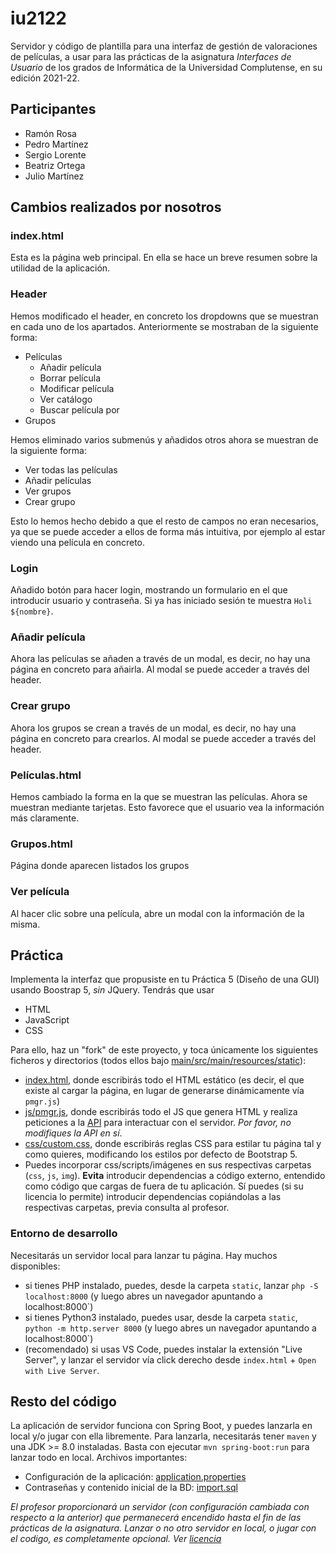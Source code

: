# iu2122

Servidor y código de plantilla para una interfaz de gestión de valoraciones de películas, a usar para las prácticas de la asignatura *Interfaces de Usuario* de los grados de Informática de la Universidad Complutense, en su edición 2021-22.

## Participantes

- Ramón Rosa
- Pedro Martínez
- Sergio Lorente
- Beatriz Ortega
- Julio Martínez

## Cambios realizados por nosotros

### index.html

Esta es la página web principal. En ella se hace un breve resumen sobre la utilidad de la aplicación. 

### Header

Hemos modificado el header, en concreto los dropdowns que se muestran en cada uno de los apartados.
Anteriormente se mostraban de la siguiente forma:
- Películas
  - Añadir película
  - Borrar película
  - Modificar película
  - Ver catálogo
  - Buscar película por
- Grupos

Hemos eliminado varios submenús y añadidos otros ahora se muestran de la siguiente forma:

- Ver todas las películas
- Añadir películas
- Ver grupos
- Crear grupo

Esto lo hemos hecho debido a que el resto de campos no eran necesarios, ya que se puede acceder a ellos de forma más intuitiva, por ejemplo al estar viendo una película en concreto. 

### Login

Añadido botón para hacer login, mostrando un formulario en el que introducir usuario y contraseña. Si ya has iniciado sesión te muestra `Holi ${nombre}`.

### Añadir película

Ahora las películas se añaden a través de un modal, es decir, no hay una página en concreto para añairla. Al modal se puede acceder a través del header. 

### Crear grupo

Ahora los grupos se crean a través de un modal, es decir, no hay una página en concreto para crearlos. Al modal se puede acceder a través del header. 

### Películas.html

Hemos cambiado la forma en la que se muestran las películas. Ahora se muestran mediante tarjetas. Esto favorece que el usuario vea la información más claramente.

### Grupos.html

Página donde aparecen listados los grupos

### Ver película

Al hacer clic sobre una película, abre un modal con la información de la misma.

## Práctica

Implementa la interfaz que propusiste en tu Práctica 5 (Diseño de una GUI) usando Boostrap 5, *sin* JQuery. Tendrás que usar
- HTML
- JavaScript
- CSS

Para ello, haz un "fork" de este proyecto, y toca únicamente los siguientes ficheros y directorios (todos ellos bajo [main/src/main/resources/static](https://github.com/manuel-freire/iu2122/blob/main/src/main/resources/static/)):
- [index.html](https://github.com/manuel-freire/iu2122/blob/main/src/main/resources/static/index.html), donde escribirás todo el HTML estático (es decir, el que existe al cargar la página, en lugar de generarse dinámicamente vía `pmgr.js`)
- [js/pmgr.js](https://github.com/manuel-freire/iu2122/blob/main/src/main/resources/static/js/pmgr.js), donde escribirás todo el JS que genera HTML y realiza peticiones a la [API](https://github.com/manuel-freire/iu2122/blob/main/src/main/resources/static/js/pmgrapi.js) para interactuar con el servidor. *Por favor, no modifiques la API en sí*.
- [css/custom.css](https://github.com/manuel-freire/iu2122/blob/main/src/main/resources/static/css/custom.js), donde escribirás reglas CSS para estilar tu página tal y como quieres, modificando los estilos por defecto de Bootstrap 5.
- Puedes incorporar css/scripts/imágenes en sus respectivas carpetas (`css`, `js`, `img`). **Evita** introducir dependencias a código externo, entendido como código que cargas de fuera de tu aplicación. Sí puedes (si su licencia lo permite) introducir dependencias copiándolas a las respectivas carpetas, previa consulta al profesor.

### Entorno de desarrollo

Necesitarás un servidor local para lanzar tu página. Hay muchos disponibles:
- si tienes PHP instalado, puedes, desde la carpeta `static`, lanzar `php -S localhost:8000` (y luego abres un navegador apuntando a localhost:8000`)
- si tienes Python3 instalado, puedes usar, desde la carpeta `static`, `python -m http.server 8000` (y luego abres un navegador apuntando a localhost:8000`)
- (recomendado) si usas VS Code, puedes instalar la extensión "Live Server", y lanzar el servidor vía click derecho desde `index.html` + `Open with Live Server`.

## Resto del código

La aplicación de servidor funciona con Spring Boot, y puedes lanzarla en local y/o jugar con ella libremente. Para lanzarla, necesitarás tener `maven` y una JDK >= 8.0 instaladas. Basta con ejecutar `mvn spring-boot:run` para lanzar todo en local. Archivos importantes:
- Configuración de la aplicación: [application.properties](https://github.com/manuel-freire/iu2122/blob/main/src/main/resources/application.properties)
- Contraseñas y contenido inicial de la BD: [import.sql](https://github.com/manuel-freire/iu2122/blob/main/src/main/resources/import.sql)

*El profesor proporcionará un servidor (con configuración cambiada con respecto a la anterior) que permanecerá encendido hasta el fin de las prácticas de la asignatura. Lanzar o no otro servidor en local, o jugar con el codigo, es completamente opcional. Ver [licencia](https://github.com/manuel-freire/iu2122/blob/main/LICENSE)*



